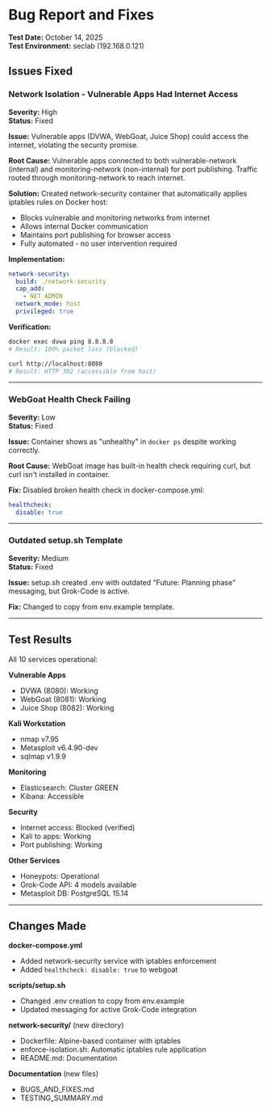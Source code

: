 # Bug Report and Fixes

**Test Date:** October 14, 2025  
**Test Environment:** seclab (192.168.0.121)  

## Issues Fixed

### Network Isolation - Vulnerable Apps Had Internet Access

**Severity:** High  
**Status:** Fixed  

**Issue:**
Vulnerable apps (DVWA, WebGoat, Juice Shop) could access the internet, violating the security promise.

**Root Cause:**
Vulnerable apps connected to both vulnerable-network (internal) and monitoring-network (non-internal) for port publishing. Traffic routed through monitoring-network to reach internet.

**Solution:**
Created network-security container that automatically applies iptables rules on Docker host:
- Blocks vulnerable and monitoring networks from internet
- Allows internal Docker communication
- Maintains port publishing for browser access
- Fully automated - no user intervention required

**Implementation:**
```yaml
network-security:
  build: ./network-security
  cap_add:
    - NET_ADMIN
  network_mode: host
  privileged: true
```

**Verification:**
```bash
docker exec dvwa ping 8.8.8.8
# Result: 100% packet loss (blocked)

curl http://localhost:8080
# Result: HTTP 302 (accessible from host)
```

---

### WebGoat Health Check Failing

**Severity:** Low  
**Status:** Fixed  

**Issue:**
Container shows as "unhealthy" in `docker ps` despite working correctly.

**Root Cause:**
WebGoat image has built-in health check requiring curl, but curl isn't installed in container.

**Fix:**
Disabled broken health check in docker-compose.yml:
```yaml
healthcheck:
  disable: true
```

---

### Outdated setup.sh Template

**Severity:** Medium  
**Status:** Fixed  

**Issue:**
setup.sh created .env with outdated "Future: Planning phase" messaging, but Grok-Code is active.

**Fix:**
Changed to copy from env.example template.

---

## Test Results

All 10 services operational:

**Vulnerable Apps**
- DVWA (8080): Working
- WebGoat (8081): Working  
- Juice Shop (8082): Working

**Kali Workstation**
- nmap v7.95
- Metasploit v6.4.90-dev
- sqlmap v1.9.9

**Monitoring**
- Elasticsearch: Cluster GREEN
- Kibana: Accessible

**Security**
- Internet access: Blocked (verified)
- Kali to apps: Working
- Port publishing: Working

**Other Services**
- Honeypots: Operational
- Grok-Code API: 4 models available
- Metasploit DB: PostgreSQL 15.14

---

## Changes Made

**docker-compose.yml**
- Added network-security service with iptables enforcement
- Added `healthcheck: disable: true` to webgoat

**scripts/setup.sh**
- Changed .env creation to copy from env.example
- Updated messaging for active Grok-Code integration

**network-security/** (new directory)
- Dockerfile: Alpine-based container with iptables
- enforce-isolation.sh: Automatic iptables rule application
- README.md: Documentation

**Documentation** (new files)
- BUGS_AND_FIXES.md
- TESTING_SUMMARY.md
